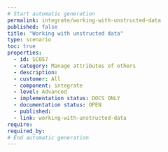 ```yaml
---
# Start automatic generation
permalink: integrate/working-with-unstructed-data
published: false
title: "Working with unstructed data"
type: scenario
toc: true
properties:
  - id: SC057
  - category: Manage attributes of others
  - description:
  - customer: All
  - component: integrate
  - level: Advanced
  - implementation status: DOCS ONLY
  - documentation status: OPEN
  - published:
  - link: working-with-unstructed-data
require:
required_by:
# End automatic generation
---
```

